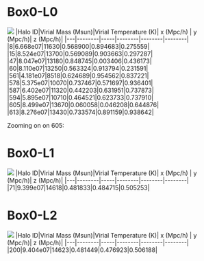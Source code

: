 # Box0-L0
![](https://github.com/dcarrel1/Box/blob/main/Box0-L0/reduced.png)
|Halo ID|Virial Mass (Msun)|Virial Temperature (K)| x (Mpc/h) | y (Mpc/h)| z (Mpc/h)|
|---|--------|-----|--------|--------|--------|
|8|6.668e07|11630|0.568900|0.894683|0.275559|
|15|8.524e07|13700|0.569089|0.903663|0.297287|
|47|8.047e07|13180|0.848745|0.003406|0.436173|
|60|8.110e07|13250|0.563324|0.913794|0.231591|
|561|4.181e07|8518|0.624689|0.954562|0.837221|
|578|5.375e07|10070|0.737467|0.571697|0.936401|
|587|6.402e07|11320|0.442203|0.631951|0.737873|
|594|5.895e07|10710|0.464521|0.623733|0.737910|
|605|8.499e07|13670|0.060058|0.046208|0.644876|
|613|8.276e07|13430|0.733574|0.891159|0.938642|

Zooming on on 605:

# Box0-L1
![](https://github.com/dcarrel1/Box/blob/main/Box0-L1/reduced.png)
|Halo ID|Virial Mass (Msun)|Virial Temperature (K)| x (Mpc/h) | y (Mpc/h)| z (Mpc/h)|
|---|--------|-----|--------|--------|--------|
|71|9.399e07|14618|0.481833|0.484715|0.505253|


# Box0-L2
![](https://github.com/dcarrel1/Box/blob/main/Box0-L2/reduced.png)
|Halo ID|Virial Mass (Msun)|Virial Temperature (K)| x (Mpc/h) | y (Mpc/h)| z (Mpc/h)|
|---|--------|-----|--------|--------|--------|
|200|9.404e07|14623|0.481449|0.476923|0.506188|


